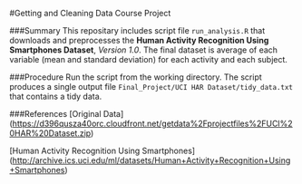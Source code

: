 #Getting and Cleaning Data Course Project

###Summary
This repositary includes script file `run_analysis.R` that downloads and preprocesses the **Human Activity Recognition Using Smartphones Dataset**, *Version 1.0*. The final dataset is average of each variable (mean and standard deviation) for each activity and each subject.

###Procedure
Run the script from the working directory. The script produces a single output file `Final_Project/UCI HAR Dataset/tidy_data.txt` that contains a tidy data.

###References
[Original Data]
(https://d396qusza40orc.cloudfront.net/getdata%2Fprojectfiles%2FUCI%20HAR%20Dataset.zip)

[Human Activity Recognition Using Smartphones]
(http://archive.ics.uci.edu/ml/datasets/Human+Activity+Recognition+Using+Smartphones)